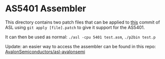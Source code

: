# AS5401 Assembler

This directory contains two patch files that can be applied to [this](https://github.com/scirelli/asl/tree/279e979b52a8aaf51a44d747a5f71daa28652151) commit of ASL using `git apply [file].patch` to give it support for the AS5401.

It can then be used as normal: `./asl -cpu 5401 test.asm`, `./p2bin test.p`

Update: an easier way to access the assembler can be found in this repo: [AvalonSemiconductors/asl-avalonsemi](https://github.com/AvalonSemiconductors/asl-avalonsemi)

